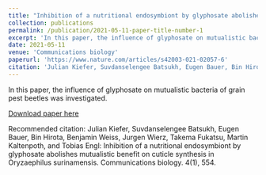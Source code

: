 ```yaml
---
title: "Inhibition of a nutritional endosymbiont by glyphosate abolishes mutualistic benefit on cuticle synthesis in Oryzaephilus surinamensis"
collection: publications
permalink: /publication/2021-05-11-paper-title-number-1
excerpt: 'In this paper, the influence of glyphosate on mutualistic bacteria of grain pest beetles was investigated.'
date: 2021-05-11
venue: 'Communications biology'
paperurl: 'https://www.nature.com/articles/s42003-021-02057-6'
citation: 'Julian Kiefer, Suvdanselengee Batsukh, Eugen Bauer, Bin Hirota, Benjamin Weiss, Jurgen Wierz, Takema Fukatsu, Martin Kaltenpoth, and Tobias Engl. &quot;Inhibition of a nutritional endosymbiont by glyphosate abolishes mutualistic benefit on cuticle synthesis in Oryzaephilus surinamensis.&quot; <i>Communications biology</i>. 4(1), 554.'
---
```

In this paper, the influence of glyphosate on mutualistic bacteria of grain pest beetles was investigated.

[Download paper here](https://www.nature.com/articles/s42003-021-02057-6)

Recommended citation: Julian Kiefer, Suvdanselengee Batsukh, Eugen Bauer, Bin Hirota, Benjamin Weiss, Jurgen Wierz, Takema Fukatsu, Martin Kaltenpoth, and Tobias Engl: Inhibition of a nutritional endosymbiont by glyphosate abolishes mutualistic benefit on cuticle synthesis in Oryzaephilus surinamensis. Communications biology. 4(1), 554.